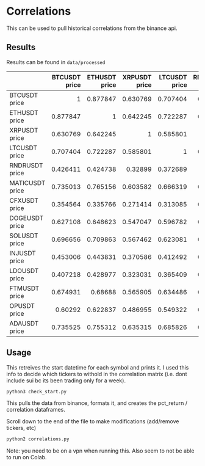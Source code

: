 # Correlations

This can be used to pull historical correlations from the binance api.

## Results

Results can be found in `data/processed`

|                 |   BTCUSDT price |   ETHUSDT price |   XRPUSDT price |   LTCUSDT price |   RNDRUSDT price |   MATICUSDT price |   CFXUSDT price |   DOGEUSDT price |   SOLUSDT price |   INJUSDT price |   LDOUSDT price |   FTMUSDT price |   OPUSDT price |   ADAUSDT price |
|:----------------|----------------:|----------------:|----------------:|----------------:|-----------------:|------------------:|----------------:|-----------------:|----------------:|----------------:|----------------:|----------------:|---------------:|----------------:|
| BTCUSDT price   |        1        |        0.877847 |        0.630769 |        0.707404 |         0.426411 |          0.735013 |        0.354564 |         0.627108 |        0.696656 |        0.453006 |        0.407218 |        0.674931 |       0.60292  |        0.735525 |
| ETHUSDT price   |        0.877847 |        1        |        0.642245 |        0.722287 |         0.424738 |          0.765156 |        0.335766 |         0.648623 |        0.709863 |        0.443831 |        0.428977 |        0.68688  |       0.622837 |        0.755312 |
| XRPUSDT price   |        0.630769 |        0.642245 |        1        |        0.585801 |         0.32899  |          0.603582 |        0.271414 |         0.547047 |        0.567462 |        0.370586 |        0.323031 |        0.565905 |       0.486955 |        0.635315 |
| LTCUSDT price   |        0.707404 |        0.722287 |        0.585801 |        1        |         0.372689 |          0.666319 |        0.313085 |         0.596782 |        0.623081 |        0.412492 |        0.365409 |        0.634486 |       0.549322 |        0.685826 |
| RNDRUSDT price  |        0.426411 |        0.424738 |        0.32899  |        0.372689 |         1        |          0.395092 |        0.216747 |         0.336711 |        0.371474 |        0.273503 |        0.230419 |        0.389566 |       0.336735 |        0.396688 |
| MATICUSDT price |        0.735013 |        0.765156 |        0.603582 |        0.666319 |         0.395092 |          1        |        0.326215 |         0.620967 |        0.687304 |        0.438454 |        0.387761 |        0.682203 |       0.59203  |        0.713369 |
| CFXUSDT price   |        0.354564 |        0.335766 |        0.271414 |        0.313085 |         0.216747 |          0.326215 |        1        |         0.274929 |        0.301574 |        0.240719 |        0.204843 |        0.332223 |       0.280756 |        0.321599 |
| DOGEUSDT price  |        0.627108 |        0.648623 |        0.547047 |        0.596782 |         0.336711 |          0.620967 |        0.274929 |         1        |        0.595829 |        0.390855 |        0.32966  |        0.590127 |       0.50868  |        0.635869 |
| SOLUSDT price   |        0.696656 |        0.709863 |        0.567462 |        0.623081 |         0.371474 |          0.687304 |        0.301574 |         0.595829 |        1        |        0.410771 |        0.359415 |        0.631334 |       0.547736 |        0.681515 |
| INJUSDT price   |        0.453006 |        0.443831 |        0.370586 |        0.412492 |         0.273503 |          0.438454 |        0.240719 |         0.390855 |        0.410771 |        1        |        0.261259 |        0.440299 |       0.366472 |        0.436003 |
| LDOUSDT price   |        0.407218 |        0.428977 |        0.323031 |        0.365409 |         0.230419 |          0.387761 |        0.204843 |         0.32966  |        0.359415 |        0.261259 |        1        |        0.381152 |       0.350372 |        0.382241 |
| FTMUSDT price   |        0.674931 |        0.68688  |        0.565905 |        0.634486 |         0.389566 |          0.682203 |        0.332223 |         0.590127 |        0.631334 |        0.440299 |        0.381152 |        1        |       0.573298 |        0.680204 |
| OPUSDT price    |        0.60292  |        0.622837 |        0.486955 |        0.549322 |         0.336735 |          0.59203  |        0.280756 |         0.50868  |        0.547736 |        0.366472 |        0.350372 |        0.573298 |       1        |        0.593607 |
| ADAUSDT price   |        0.735525 |        0.755312 |        0.635315 |        0.685826 |         0.396688 |          0.713369 |        0.321599 |         0.635869 |        0.681515 |        0.436003 |        0.382241 |        0.680204 |       0.593607 |        1        |

## Usage

This retreives the start datetime for each symbol and prints it. I used this info to decide which tickers to withold in the correlation matrix (i.e. dont include sui bc its been trading only for a week).

```python
python3 check_start.py
```

This pulls the data from binance, formats it, and creates the pct_return / correlation dataframes.

Scroll down to the end of the file to make modifications (add/remove tickers, etc)
```python
python2 correlations.py
```

Note: you need to be on a vpn when running this. Also seem to not be able to run on Colab.
